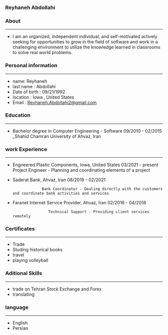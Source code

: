
### Reyhaneh Abdollahi


### About

---
+ I am an organized, independent individual, and self-motivated actively seeking for opportunities to grow in the field of software and work in a challenging environment to         utilize the knowledge learned in classrooms to solve real world problems.


### Personal information

---
+ name: Reyhaneh
+ last name : Abdollahi
+ Date of birth : 09/21/1992
+ location : Iowa , United States
+ Email : Reyhaneh.Abdollahi2@gmail.com


### Education

---

* Bachelor degree in Computer Engineering - Software  09/2010 - 02/2015   
         _Shahid Chamran University of Ahvaz, Iran                                                                                                             

### work Experience

---
+ Engneered Plastic Components, Iowa, United States   03/2021 - present                                                                                                                  
                    Project Engineer - Planning and coordinating elements of a project
+ Saderat Bank, Ahvaz, Iran   08/2019 - 02/2021

                   Bank Coordinator - Dealing directly with the customers and coordinate bank activities and services
+ Faranet Internet Service Provider, Ahvaz, Iran    02/2016 - 04/2018

                      Technical Support - Providing client services remotely


### Certificates

---
+ Trade
+ Studing historical books
+ travel 
+ playing volleyball


### Aditional Skills

---
+ trade on Tehran Stock Exchange and Forex
+ translating


### language

---
+ English
+ Persian

